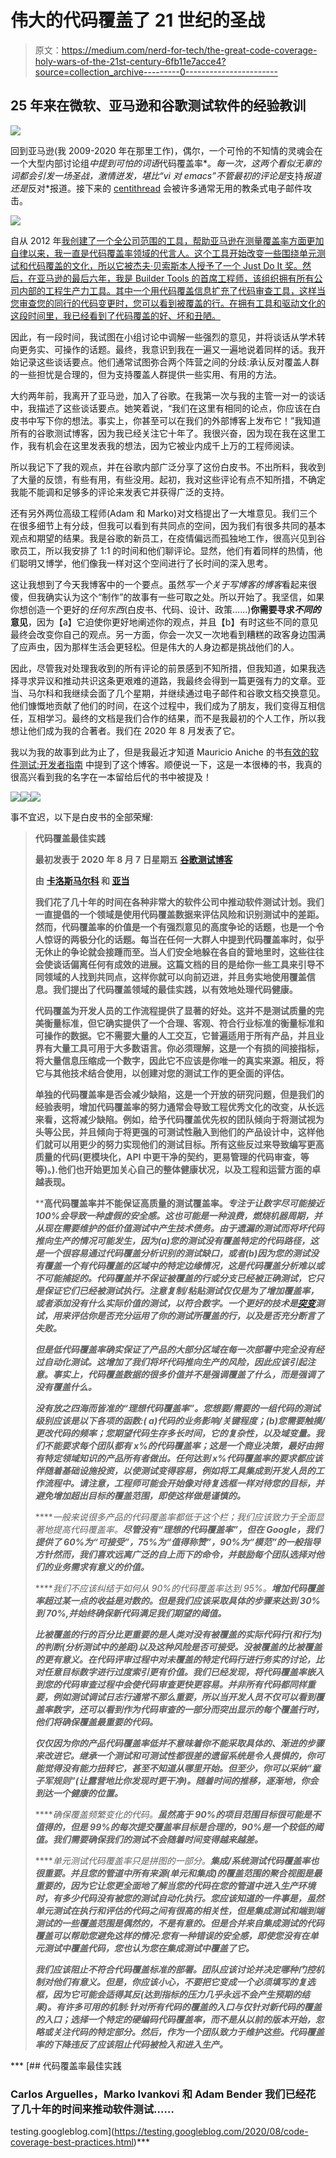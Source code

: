# 伟大的代码覆盖了 21 世纪的圣战

> 原文：<https://medium.com/nerd-for-tech/the-great-code-coverage-holy-wars-of-the-21st-century-6fb11e7acce4?source=collection_archive---------0----------------------->

## 25 年来在微软、亚马逊和谷歌测试软件的经验教训

![](img/59fd5901c21b8ab4e4d0d0f347a02d37.png)

回到亚马逊(我 2009-2020 年在那里工作)，偶尔，一个可怜的不知情的灵魂会在一个大型内部讨论组*中提到可怕的词语*代码覆盖率*。*每一次，这两个看似无辜的词都会引发一场圣战，激情迸发，堪比“vi 对 emacs”不管最初的评论是*支持*报道还是*反对*报道。接下来的 [centithread](https://www.urbandictionary.com/define.php?term=centithread) 会被许多通常无用的教条式电子邮件攻击。

![](img/b13d67341d5d7d8b38ff3382bc290594.png)

自从 2012 年[我创建了一个全公司范围的工具，帮助亚马逊在测量覆盖率方面更加自律以来，我一直是代码覆盖率领域的代言人。这个工具开始改变一些围绕单元测试和代码覆盖的文化，所以它被杰夫·贝索斯本人授予了一个 Just Do It 奖。然后，在亚马逊的最后六年，我是 Builder Tools 的首席工程师，该组织拥有所有公司内部的工程生产力工具。其中一个用代码覆盖信息扩充了代码审查工具，这样当您审查您的同行的代码变更时，您可以看到被覆盖的行。在拥有工具和驱动文化的这段时间里，我已经看到了代码覆盖的好、坏和丑陋。](https://carloarg02.medium.com/16a5818a57a5)

因此，有一段时间，我试图在小组讨论中调解一些强烈的意见，并将谈话从学术转向更务实、可操作的话题。最终，我意识到我在一遍又一遍地说着同样的话。我开始记录这些谈话要点。他们通常试图弥合两个阵营之间的分歧:承认反对覆盖人群的一些担忧是合理的，但为支持覆盖人群提供一些实用、有用的方法。

大约两年前，我离开了亚马逊，加入了谷歌。在我第一次与我的主管一对一的谈话中，我描述了这些谈话要点。她笑着说，“我们在这里有相同的论点，你应该在白皮书中写下你的想法。事实上，你甚至可以在我们的外部博客上发布它！”我知道所有的谷歌测试博客，因为我已经关注它十年了。我很兴奋，因为现在我在这里工作，我有机会在这里发表我的想法，因为它被业内成千上万的工程师阅读。

所以我记下了我的观点，并在谷歌内部广泛分享了这份白皮书。不出所料，我收到了大量的反馈，有些有用，有些没用。起初，我对这些评论有点不知所措，不确定我能不能调和足够多的评论来发表它并获得广泛的支持。

还有另外两位高级工程师(Adam 和 Marko)对文档提出了一大堆意见。我们三个在很多细节上有分歧，但我可以看到有共同点的空间，因为我们有很多共同的基本观点和期望的结果。我是谷歌的新员工，在疫情偏远而孤独地工作，很高兴见到谷歌员工，所以我安排了 1:1 的时间和他们聊评论。显然，他们有着同样的热情，他们聪明又博学，他们像我一样对这个空间进行了长时间的深入思考。

这让我想到了今天我博客中的一个要点。虽然*写一个关于写博客的博客*看起来很傻，但我确实认为这个“制作”的故事有一些可取之处。所以开始了。我坚信，如果你想创造一个更好的*任何东西*(白皮书、代码、设计、政策……)**你需要寻求*不同的*意见**，因为【a】它迫使你更好地阐述你的观点，并且【b】有时这些不同的意见最终会改变你自己的观点。另一方面，你会一次又一次地看到糟糕的政客身边围满了应声虫，因为那样生活会更轻松。但是伟大的人身边都是挑战他们的人。

因此，尽管我对处理我收到的所有评论的前景感到不知所措，但我知道，如果我选择寻求异议和推动共识这条更艰难的道路，我最终会得到一篇更强有力的文章。亚当、马尔科和我继续会面了几个星期，并继续通过电子邮件和谷歌文档交换意见。他们慷慨地贡献了他们的时间，在这个过程中，我们成为了朋友，我们变得互相信任，互相学习。最终的文档是我们合作的结果，而不是我最初的个人工作，所以我想让他们成为我的合著者。我们在 2020 年 8 月发表了它。

我以为我的故事到此为止了，但是我最近才知道 Mauricio Aniche 的书[有效的软件测试:开发者指南](https://www.amazon.com/Effective-Software-Testing-developers-guide/dp/1633439933)
中提到了这个博客。顺便说一下，这是一本很棒的书，我真的很高兴看到我的名字在一本留给后代的书中被提及！

![](img/6c3220e9d0249b8b38679c3a6917eb90.png)![](img/9ce6a1c4d39fb93888498a5261844e29.png)![](img/1e762945d07dceb68fe9a6c106fb4242.png)

事不宜迟，以下是白皮书的全部荣耀:

> **代码覆盖最佳实践**
> 
> **最初发表于 2020 年 8 月 7 日星期五** [**谷歌测试博客**](https://testing.googleblog.com/2020/08/code-coverage-best-practices.html)
> 
> **由** [**卡洛斯**](https://www.linkedin.com/in/carlos-arguelles-6352392/)**[**马尔科**](https://www.linkedin.com/in/ivankovicmarko) **和** [**亚当**](https://www.linkedin.com/in/theadambender/)**
> 
> **我们花了几十年的时间在各种非常大的软件公司中推动软件测试计划。我们一直提倡的一个领域是使用代码覆盖数据来评估风险和识别测试中的差距。然而，代码覆盖率的价值是一个有强烈意见的高度争论的话题，也是一个令人惊讶的两极分化的话题。每当在任何一大群人中提到代码覆盖率时，似乎无休止的争论就会接踵而至。当人们安全地躲在各自的营地里时，这些往往会使谈话偏离任何有成效的进展。这篇文档的目的是给你一些工具来引导不同领域的人找到共同点，这样你就可以向前迈进，并且务实地使用覆盖信息。我们提出了代码覆盖领域的最佳实践，以有效地处理代码健康。**
> 
> **代码覆盖为开发人员的工作流程提供了显著的好处。这并不是测试质量的完美衡量标准，但它确实提供了一个合理、客观、符合行业标准的衡量标准和可操作的数据。它不需要大量的人工交互，它普遍适用于所有产品，并且业界有大量工具可用于大多数语言。你必须理解，这是一个有损的间接指标，将大量信息压缩成一个数字，因此它不应该是你唯一的真实来源。相反，将它与其他技术结合使用，以创建对您的测试工作的更全面的评估。**
> 
> **单独的代码覆盖率是否会减少缺陷，这是一个开放的研究问题，但是我们的经验表明，增加代码覆盖率的努力通常会导致工程优秀文化的改变，从长远来看，这将减少缺陷。例如，给予代码覆盖优先权的团队倾向于将测试视为头等公民，并且倾向于将更强的可测试性融入到他们的产品设计中，这样他们就可以用更少的努力实现他们的测试目标。所有这些反过来导致编写更高质量的代码(更模块化，API 中更干净的契约，更易管理的代码审查，等等)。).他们也开始更加关心自己的整体健康状况，以及工程和运营方面的卓越表现。**
> 
> ****高代码覆盖率并不能保证高质量的测试覆盖率。**专注于让数字尽可能接近 100%会导致一种虚假的安全感。这也可能是一种浪费，燃烧机器周期，并从现在需要维护的低价值测试中产生技术债务。由于遗漏的测试而将坏代码推向生产的情况可能发生，因为(a)您的测试没有覆盖特定的代码路径，这是一个很容易通过代码覆盖分析识别的测试缺口，或者(b)因为您的测试没有覆盖一个有代码覆盖的区域中的特定边缘情况，这是代码覆盖分析难以或不可能捕捉的。代码覆盖并不保证被覆盖的行或分支已经被正确测试*，它只是保证它们已经被测试执行。注意复制/粘贴测试仅仅是为了增加覆盖率，或者添加没有什么实际价值的测试，以符合数字。一个更好的技术是[突变](https://research.google/pubs/pub46584/)测试，用来评估你是否充分运用了你的测试所覆盖的行，以及是否充分断言了失败。***
> 
> *****但是低代码覆盖率确实保证了产品的大部分区域在每一次部署中完全没有经过自动化测试**。这增加了我们将坏代码推向生产的风险，因此应该引起注意。*事实上，代码覆盖数据的很多价值并不是强调覆盖了什么，而是强调了没有覆盖什么。****
> 
> ***没有放之四海而皆准的“理想代码覆盖率”。您想要/需要的一组代码的测试级别应该是以下各项的函数:( a)代码的业务影响/关键程度；(b)您需要触摸/更改代码的频率；您期望代码生存多长时间，它的复杂性，以及域变量。我们不能要求每个团队都有 x%的代码覆盖率；这是一个商业决策，最好由拥有特定领域知识的产品所有者做出。任何达到 x%代码覆盖率的要求都应该伴随着基础设施投资，以使测试变得容易，例如将工具集成到开发人员的工作流程中。请注意，工程师可能会开始像对待复选框一样对待您的目标，并避免增加超出目标的覆盖范围，即使这样做是谨慎的。***
> 
> *****一般来说很多产品的代码覆盖率都低于这个栏；我们应该致力于全面显著地提高代码覆盖率。**尽管没有“理想的代码覆盖率”，但在 Google，我们提供了 60%为“可接受”，75%为“值得称赞”，90%为“模范”的一般指导方针然而，我们喜欢远离广泛的自上而下的命令，并鼓励每个团队选择对他们的业务需求有意义的价值。***
> 
> *****我们不应该纠结于如何从 90%的代码覆盖率达到 95%。**增加代码覆盖率超过某一点的收益是对数的。但是我们应该采取具体的步骤来达到 30%到 70%,并始终确保新代码满足我们期望的阈值。***
> 
> *****比被覆盖的行的百分比更重要的是人类对没有被覆盖的实际代码行(和行为)的判断**(分析测试中的差距)以及这种风险是否可接受。没被覆盖的比被覆盖的更有意义。在代码评审过程中对未覆盖的特定代码行进行务实的讨论，比对任意目标数字进行过度索引更有价值。我们已经发现，将代码覆盖率嵌入到您的代码审查过程中会使代码审查更快更容易。并非所有代码都同样重要，例如测试调试日志行通常不那么重要，所以当开发人员不仅可以看到覆盖率数字，还可以看到作为代码审查的一部分而突出显示的每个覆盖行时，他们将确保覆盖最重要的代码。***
> 
> ***仅仅因为你的产品代码覆盖率低并不意味着你不能采取具体的、渐进的步骤来改进它。继承一个测试和可测试性都很差的遗留系统是令人畏惧的，你可能觉得没有能力扭转它，甚至不知道从哪里开始。但至少，你可以采纳“童子军规则”(让露营地比你发现时更干净)。随着时间的推移，逐渐地，你会到达一个健康的位置。***
> 
> *****确保覆盖频繁变化的代码。**虽然高于 90%的项目范围目标很可能是不值得的，但是 99%的每次提交覆盖率目标是合理的，90%是一个较低的阈值。我们需要确保我们的测试不会随着时间变得越来越差。***
> 
> *****单元测试代码覆盖率只是拼图的一部分。**集成/系统测试代码覆盖率也很重要。并且您的管道中所有来源(单元和集成)的覆盖范围的聚合视图是最重要的，因为它让您更全面地了解当您的代码在您的管道中进入生产环境时，有多少代码没有被您的测试自动化执行。您应该知道的一件事是，虽然单元测试在执行和评估的代码之间有很高的相关性，但是集成测试和端到端测试的一些覆盖范围是偶然的，不是有意的。但是合并来自集成测试的代码覆盖可以帮助您避免这样的情况:您有一种错误的安全感，即使您没有在单元测试中覆盖代码，您也认为您在集成测试中覆盖了它。***
> 
> ***我们应该阻止不符合代码覆盖标准的部署。团队应该讨论并决定哪种门控机制对他们有意义。但是，你应该小心，不要把它变成一个必须填写的复选框，因为它可能会适得其反(达到指标的压力几乎永远不会产生预期的结果)。有许多可用的机制:针对所有代码的覆盖的入口与仅针对新代码的覆盖的入口；选择一个特定的硬编码代码覆盖率，而不是从以前的版本开始，忽略或关注代码的特定部分。然后，作为一个团队致力于维护这些。代码覆盖率的下降违反了应该阻止代码被检入和进入生产。***

***[](https://testing.googleblog.com/2020/08/code-coverage-best-practices.html) [## 代码覆盖率最佳实践

### Carlos Arguelles，Marko Ivankovi 和 Adam Bender 我们已经花了几十年的时间来推动软件测试……

testing.googleblog.com](https://testing.googleblog.com/2020/08/code-coverage-best-practices.html)***